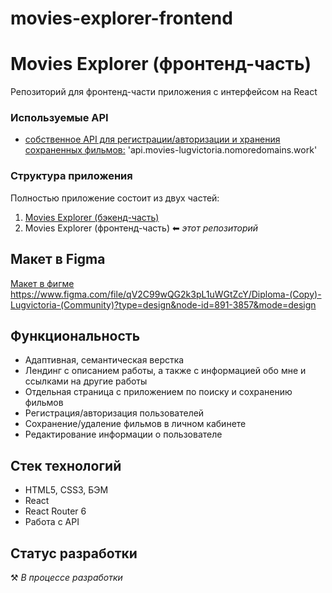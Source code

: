 # movies-explorer-frontend

# Movies Explorer (фронтенд-часть)

Репозиторий для фронтенд-части приложения с интерфейсом на React

### Используемые API

- [собственное API для регистрации/авторизации и хранения сохраненных фильмов:](api.movies-lugvictoria.nomoredomains.work)
'api.movies-lugvictoria.nomoredomains.work'

### Структура приложения

Полностью приложение состоит из двух частей:

1. [Movies Explorer (бэкенд-часть)](https://github.com/lugvictoria/movies-explorer-api)
2. Movies Explorer (фронтенд-часть) ⬅ _этот репозиторий_

## Макет в Figma

[Макет в фигме](https://www.figma.com/file/qV2C99wQG2k3pL1uWGtZcY/Diploma-(Copy)-Lugvictoria-(Community)?type=design&node-id=891-3857&mode=design)
https://www.figma.com/file/qV2C99wQG2k3pL1uWGtZcY/Diploma-(Copy)-Lugvictoria-(Community)?type=design&node-id=891-3857&mode=design

## Функциональность

- Адаптивная, семантическая верстка
- Лендинг с описанием работы, а также с информацией обо мне и ссылками на другие работы
- Отдельная страница с приложением по поиску и сохранению фильмов
- Регистрация/авторизация пользователей
- Сохранение/удаление фильмов в личном кабинете
- Редактирование информации о пользователе

## Стек технологий

- HTML5, CSS3, БЭМ
- React
- React Router 6
- Работа с API

## Статус разработки

⚒️ _В процессе разработки_
